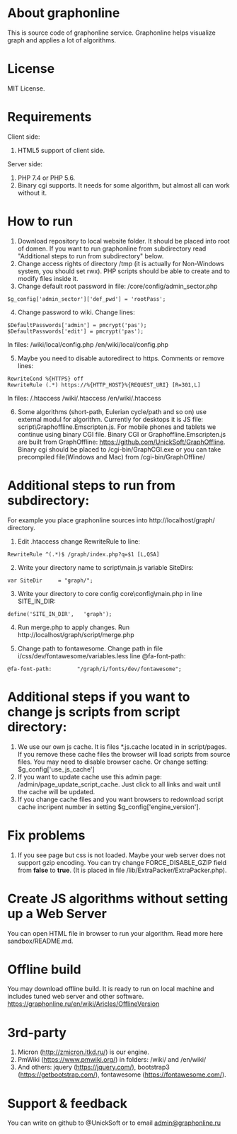 # About graphonline

This is source code of graphonline service. Graphonline helps visualize graph and applies a lot of algorithms.

# License

MIT License.

# Requirements

Client side:
1. HTML5 support of client side.

Server side:
1. PHP 7.4 or PHP 5.6.
2. Binary cgi supports. It needs for some algorithm, but almost all can work without it.

# How to run

1. Download repository to local website folder. It should be placed into root of domen. If you want to run graphonline from subdirectory read "Additional steps to run from subdirectory" below.
2. Change access rights of directory /tmp (it is actually for Non-Windows system, you should set rwx). PHP scripts should be able to create and to modify files inside it.
3. Change default root password in file: /core/config/admin_sector.php
```
$g_config['admin_sector']['def_pwd'] = 'rootPass';
```
4. Change password to wiki. Change lines:
```
$DefaultPasswords['admin'] = pmcrypt('pas');
$DefaultPasswords['edit'] = pmcrypt('pas');
```
In files:
/wiki/local/config.php
/en/wiki/local/config.php

5. Maybe you need to disable autoredirect to https. Comments or remove lines:
```
RewriteCond %{HTTPS} off
RewriteRule (.*) https://%{HTTP_HOST}%{REQUEST_URI} [R=301,L]
```
In files:
/.htaccess
/wiki/.htaccess
/en/wiki/.htaccess

6. Some algorithms (short-path, Eulerian cycle/path and so on) use external modul for algorithm. Currently for desktops it is JS file: script\Graphoffline.Emscripten.js. For mobile phones and tablets we continue using binary CGI file. Binary CGI or Graphoffline.Emscripten.js are built from GraphOffline: https://github.com/UnickSoft/GraphOffline. Binary cgi should be placed to /cgi-bin/GraphCGI.exe or you can take precompiled file(Windows and Mac) from /cgi-bin/GraphOffline/

# Additional steps to run from subdirectory:

For example you place graphonline sources into http://localhost/graph/ directory.

1. Edit .htaccess change RewriteRule to line:
```
RewriteRule ^(.*)$ /graph/index.php?q=$1 [L,QSA]
```
2. Write your directory name to script\main.js variable SiteDirs:
```
var SiteDir     = "graph/";
```
3. Write your directory to core config core\config\main.php in line SITE_IN_DIR:
```
define('SITE_IN_DIR',   'graph');
```
4. Run merge.php to apply changes. Run http://localhost/graph/script/merge.php

5. Change path to fontawesome. Change path in file i/css/dev/fontawesome/variables.less line @fa-font-path:
```
@fa-font-path:        "/graph/i/fonts/dev/fontawesome";
```

# Additional steps if you want to change js scripts from script directory:
1. We use our own js cache. It is files *.js.cache located in in script/pages. If you remove these cache files the browser will load scripts from source files. You may need to disable browser cache. Or change setting: $g_config['use_js_cache']
2. If you want to update cache use this admin page: /admin/page_update_script_cache. Just click to all links and wait until the cache will be updated.
3. If you change cache files and you want browsers to redownload script cache incripent number in setting $g_config['engine_version'].

# Fix problems

1. If you see page but css is not loaded. Maybe your web server does not support gzip encoding. You can try change FORCE_DISABLE_GZIP field from **false** to **true**. (It is placed in file /lib/ExtraPacker/ExtraPacker.php).

# Create JS algorithms without setting up a Web Server

You can open HTML file in browser to run your algorithm. Read more here sandbox/README.md.

# Offline build

You may download offline build. It is ready to run on local machine and includes tuned web server and other software. https://graphonline.ru/en/wiki/Aricles/OfflineVersion

# 3rd-party

1. Micron (http://zmicron.itkd.ru/) is our engine.
2. PmWiki (https://www.pmwiki.org/) in folders: /wiki/ and /en/wiki/
3. And others: jquery (https://jquery.com/), bootstrap3 (https://getbootstrap.com/), fontawesome (https://fontawesome.com/).

# Support & feedback

You can write on github to @UnickSoft or to email admin@graphonline.ru
